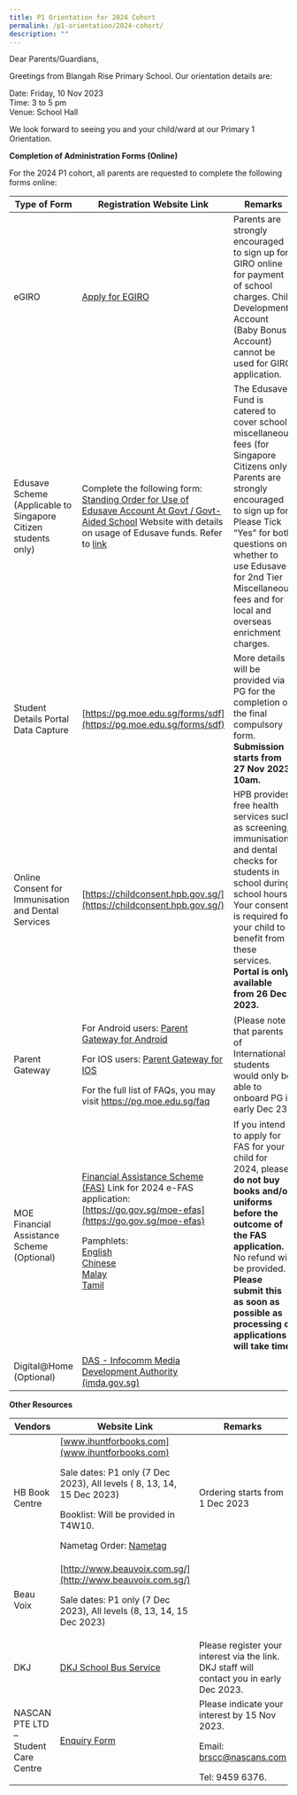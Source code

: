 ```yaml
---
title: P1 Orientation for 2024 Cohort
permalink: /p1-orientation/2024-cohort/
description: ""
---
```

Dear Parents/Guardians,

Greetings from Blangah Rise Primary School. Our orientation details are:

<p>Date: Friday, 10 Nov 2023<br>Time: 3 to 5 pm<br>Venue: School Hall<br></p>

We look forward to seeing you and your child/ward at our Primary 1 Orientation.

**Completion of Administration Forms (Online)**

For the 2024 P1 cohort, all parents are requested to complete the following forms online:


| Type of Form | Registration Website Link | Remarks |
| -------- | -------- | -------- |
|  eGIRO    |  [Apply for EGIRO](https://www.moe.gov.sg/financial-matters/fees/egiro)    |  Parents are strongly encouraged to sign up for GIRO online for payment of school charges. Child Development Account (Baby Bonus Account) cannot be used for GIRO application.
| Edusave Scheme (Applicable to Singapore Citizen students only) | Complete the following form: [Standing Order for Use of Edusave Account At Govt / Govt-Aided School](https://form.gov.sg/5be24a1bb3f842000fdc4e59) Website with details on usage of Edusave funds. Refer to [link](https://www.moe.gov.sg/financial-matters/edusave-account) | The Edusave Fund is catered to cover school miscellaneous fees (for Singapore Citizens only).  Parents are strongly encouraged to sign up for. Please Tick “Yes” for both questions on whether to use Edusave for 2nd Tier Miscellaneous fees and for local and overseas enrichment charges.
| Student Details Portal Data Capture | [https://pg.moe.edu.sg/forms/sdf](https://pg.moe.edu.sg/forms/sdf) | More details will be provided via PG for the completion on the final compulsory form. **Submission starts from 27 Nov 2023, 10am.** |
| Online Consent for Immunisation and Dental Services | [https://childconsent.hpb.gov.sg/](https://childconsent.hpb.gov.sg/) | HPB provides free health services such as screening, immunisation and dental checks for students in school during school hours. Your consent is required for your child to benefit from these services. **Portal is only available from 26 Dec 2023.**|
| Parent Gateway | <p>For Android users: [Parent Gateway for Android](https://go.gov.sg/pg002)</p> <p>For IOS users:  [Parent Gateway for IOS](https://go.gov.sg/pg003)</p> <p>For the full list of FAQs, you may visit https://pg.moe.edu.sg/faq</p>| (Please note that parents of International students would only be able to onboard PG in early Dec 23) |
| MOE Financial Assistance Scheme (Optional)| [Financial Assistance Scheme (FAS)](https://www.moe.gov.sg/financial-matters/financial-assistance) Link for 2024 e-FAS application: [https://go.gov.sg/moe-efas](https://go.gov.sg/moe-efas) <p>Pamphlets: <br>[English](/files/P1%20Orientation%20for%202024%20Cohort/english.pdf) <br>[Chinese](/files/P1%20Orientation%20for%202024%20Cohort/chinese.pdf)<br> [Malay](/files/P1%20Orientation%20for%202024%20Cohort/malay_.pdf) <br>[Tamil](/files/P1%20Orientation%20for%202024%20Cohort/tamil_.pdf)</p>| If you intend to apply for FAS for your child for 2024, please **do not buy books and/or uniforms before the outcome of the FAS application.** No refund will be provided. **Please submit this as soon as possible as processing of applications will take time.**|
| Digital@Home (Optional)| [DAS - Infocomm Media Development Authority (imda.gov.sg)](https://eservice.imda.gov.sg/das/homepage) |  |

**Other Resources**


| Vendors |Website Link  | Remarks |
| -------- | -------- | -------- |
|  HB Book Centre    | [www.ihuntforbooks.com](www.ihuntforbooks.com) <p>Sale dates: P1 only (7 Dec 2023), All levels ( 8, 13, 14, 15 Dec 2023)</p> Booklist: Will be provided in T4W10. <p>Nametag Order: [Nametag](https://docs.google.com/forms/d/e/1FAIpQLSe8_H_Q0-PpNuIKa9MC8RDllemt4B6F5poPNih5Jv4KfyG6rQ/viewform?pli=1)</p>| Ordering starts from 1 Dec 2023     |
| Beau Voix | [http://www.beauvoix.com.sg/](http://www.beauvoix.com.sg/) <p>Sale dates: P1 only (7 Dec 2023), All levels (8, 13, 14, 15 Dec 2023)</p>|  |
| DKJ | [DKJ School Bus Service](https://docs.google.com/forms/d/e/1FAIpQLSdqEdE5Lzor4vs37CXzC1uoEmy1ICHepVotJoYhDmUmEdB4xw/viewform) |  Please register your interest via the link. DKJ staff will contact you in early Dec 2023.|
| NASCAN PTE LTD – Student Care Centre | [Enquiry Form](https://v2.taidii.com/enquiry/publicec/nascans/?center=36oYBncS9pVYK9idoOp2utFmFUZM7xdJBmRFLzQ7S9M=)| Please indicate your interest by 15 Nov 2023.     <p>Email: [brscc@nascans.com](brscc@nascans.com)</p> Tel: 9459 6376. |